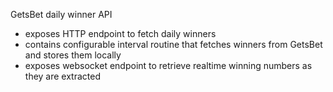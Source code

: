 GetsBet daily winner API

- exposes HTTP endpoint to fetch daily winners
- contains configurable interval routine that fetches winners from GetsBet and stores them locally
- exposes websocket endpoint to retrieve realtime winning numbers as they are extracted

